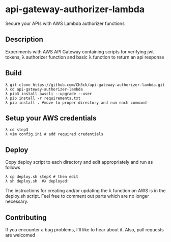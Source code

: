 # api-gateway-authorizer-lambda
Secure your APIs with AWS Lambda authorizer functions


## Description
Experiments with AWS API Gateway containing scripts for verifying jwt tokens, λ authorizer function and basic λ function to return an api response

## Build
```
λ git clone https://github.com/Ch3ck/api-gateway-authorizer-lambda.git
λ cd api-gateway-authorizer-lambda
λ pip3 install awscli --upgrade --user
λ pip install -r requirements.txt
λ pip install . #move to proper directory and run each command
```

## Setup your AWS credentials
```
λ cd step3
λ vim config.ini # add required credentials
```

## Deploy
Copy deploy script to each directory and edit appropriately and run as follows
```
λ cp deploy.sh stepX # then edit
λ sh deploy.sh  #λ deployed!
```
The instructions for creating and/or updating the λ function on AWS is in the deploy.sh script. Feel free to comment out parts which are no longer necessary.

## Contributing
If you encounter a bug problems, I'll like to hear about it. Also, pull requests are welcomed